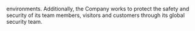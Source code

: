 environments. Additionally, the Company works to protect the safety and security of its team members, visitors and customers
through its global security team.